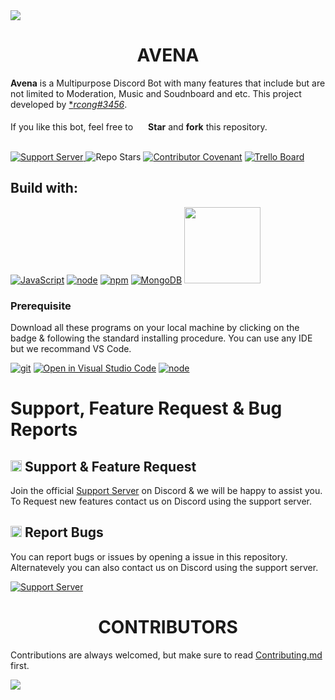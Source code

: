 <img src = "                              https://media.discordapp.net/attachments/842338829381271552/878470147382317116/avena_canary.png?width=434&height=434">
<h1 align="center"> AVENA</h1>
 
 **Avena** is a Multipurpose Discord Bot with many features that include but are not limited to Moderation, Music and Soudnboard and etc. This project developed by  [**rcong#3456*](https://discord.gg/cFk7VsfkZS).<br><br>
If you like this bot, feel free to <img src = "https://discord.com/assets/141d49436743034a59dec6bd5618675d.svg" width = "16"> **Star** and **fork** this repository.<br><br>
<!-- Main Badges  -->
[![Support Server](https://img.shields.io/discord/718762019586572341?label=Support%20Server&logo=Discord&colorB=5865F2&style=for-the-badge&logoColor=white) ](https://discord.gg/cFk7VsfkZS)
![Repo Stars](https://img.shields.io/github/stars/conghal334/Avena-bot?logo=github&color=5865F2&style=for-the-badge)
[![Contributor Covenant](https://img.shields.io/badge/Contributor%20Covenant-2.0-4baaaa.svg?colorB=5865F2&style=for-the-badge)](https://github.com/conghal334/Avena-bot/blob/main/CODE_OF_CONDUCT.md)
<a href="https://trello.com/b/dIgR0QNm" target="_blank"><img src="https://img.shields.io/badge/Trello-5865F2?style=for-the-badge&logo=trello&logoColor=white&scale=1.4" alt="Trello Board"></a>

<!-- Build with badges -->
## Build with:
[![JavaScript](https://img.shields.io/badge/JavaScript-F7DF1E?style=for-the-badge&logo=javascript&logoColor=black)](https://developer.mozilla.org/en-US/docs/Web/JavaScript)
[![node](https://img.shields.io/badge/Node.js-43853D?style=for-the-badge&logo=node.js&logoColor=white)](https://nodejs.org/en/)
[![npm](https://img.shields.io/badge/npm-CB3837?style=for-the-badge&logo=npm&logoColor=white)](https://www.npmjs.com/)
[![MongoDB](https://img.shields.io/badge/MongoDB-4EA94B?style=for-the-badge&logo=mongodb&logoColor=white)](https://mongodb.com/)
<img src ="https://forthebadge.com/images/badges/built-with-love.svg" width = "122"><br>

### Prerequisite 
Download all these programs on your local machine by clicking on the badge & following the standard installing procedure. You can use any IDE but we recommand VS Code. 

[![git](https://badgen.net/badge/icon/git?icon=git&label&color=5865F2&style=for-the-badge&scale=1.4)](https://git-scm.com/downloads) 
[![Open in Visual Studio Code](https://img.shields.io/badge/Visual_Studio_Code-5865F2?style=for-the-badge&logo=visual%20studio%20code&logoColor=white)](https://code.visualstudio.com/Download) 
[![node](https://img.shields.io/badge/Node.js-43853D?style=for-the-badge&logo=node.js&logoColor=white)](https://nodejs.org/en/download/)

# Support, Feature Request & Bug Reports

## <img src = "https://cdn.discordapp.com/emojis/867093614403256350.png?v=1" width = 18> Support & Feature Request 
Join the official [Support Server](https://discord.gg/cFk7VsfkZS) on Discord & we will be happy to assist you. <br>
To Request new features contact us on Discord using the support server. 

## <img src = "https://cdn.discordapp.com/emojis/867093601962950666.png?v=1" width = "18"> Report Bugs
You can report bugs or issues by opening a issue in this repository. Alternatevely you can also contact us on Discord using the support server. 

[![Support Server](https://img.shields.io/discord/718762019586572341?label=Support%20Server&logo=Discord&colorB=5865F2&style=for-the-badge&logoColor=white) ](https://discord.gg/cFk7VsfkZS)

<h1 align = "center">CONTRIBUTORS</h1>

Contributions are always welcomed, but make sure to read [Contributing.md](/CONTRIBUTING.md) first.

<a href="https://github.com/conghal334/Avena-bot/graphs/contributors">
  <img src="https://contrib.rocks/image?repo=conghal334/Avena-bot" />
</a>
